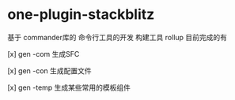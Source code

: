 # one-plugin-stackblitz

基于 commander库的 命令行工具的开发
构建工具 rollup
目前完成的有

[x]  gen -com 生成SFC 

[x]  gen -con 生成配置文件 

[x]  gen -temp 生成某些常用的模板组件
